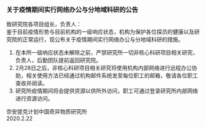 <h3 class="text-center">关于疫情期间实行网络办公与分地域科研的公告</h3>

[title]: <> (关于疫情期间实行网络办公与分地域科研的公告)
[time]: <> (2020-02-22)

致研究院各项目组长，负责人：     
鉴于目前疫情形势与目前机构的一级响应状态，机构为保护各位探员的健康以及研究院的正常运行，现公布关于疫情期间实行网络办公与分地域科研的措施。

1. 在本所一级响应状态未解除之前，严禁研究所一切非核心科研项目相关研究，负责人，后勤团队提前返回研究院。        
2. 2月28日之后，非核心科研项目相关研究将使用机构内部网络进行远程办公协助，相关使用方法已经通过机构邮件系统发至每位职工的邮箱，敬请各位职工查收并阅读。    
3. 研究所疫情期间将会提供资源以供所外访问，职工可通过登录研究所内部网络进行资源访问。          

奈安提克计划中国奇异物质研究所     
2020.2.22
